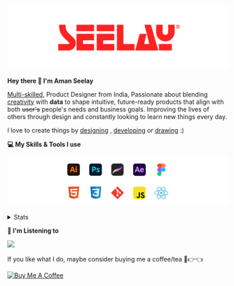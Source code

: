 [![banner](./images/seelay.svg)](https://www.seelay.in)

**Hey there 👋 I'm Aman Seelay**

[Multi-skilled](https://www.seelay.in/#skills), Product Designer from India, Passionate about blending [creativity](https://illustrations.seelay.in) with <b>data</b> to shape intuitive, future-ready products that align with both <s>user's</s> people's needs and business goals. Improving the lives of others through design and constantly looking to learn new things every day.

I love to create things by [designing](https://www.seelay.in/#work) , [developing](https://www.seelay.in/#projects) or [drawing](https://art.seelay.in) :)

**💻 My Skills & Tools I use**

[![banner](./images/skills&tools.svg)](https://www.seelay.in/about)

<details>
  <summary>Stats</summary>

---

<!--START_SECTION:waka-->
![Profile Views](http://img.shields.io/badge/Profile%20Views-2-blue)

**🐱 My GitHub Data** 

> 📦 822.4 kB Used in GitHub's Storage 
 > 
> 🏆 106 Contributions in the Year 2025
 > 
> 💼 Opted to Hire
 > 
> 📜 1 Public Repository 
 > 
> 🔑 47 Private Repository 
 > 
**I'm a Night 🦉** 

```text
🌞 Morning                351 commits         ███░░░░░░░░░░░░░░░░░░░░░░   12.51 % 
🌆 Daytime                473 commits         ████░░░░░░░░░░░░░░░░░░░░░   16.86 % 
🌃 Evening                881 commits         ████████░░░░░░░░░░░░░░░░░   31.40 % 
🌙 Night                  1101 commits        ██████████░░░░░░░░░░░░░░░   39.24 % 
```
📅 **I'm Most Productive on Thursday** 

```text
Monday                   342 commits         ███░░░░░░░░░░░░░░░░░░░░░░   12.19 % 
Tuesday                  432 commits         ████░░░░░░░░░░░░░░░░░░░░░   15.40 % 
Wednesday                323 commits         ███░░░░░░░░░░░░░░░░░░░░░░   11.51 % 
Thursday                 501 commits         ████░░░░░░░░░░░░░░░░░░░░░   17.85 % 
Friday                   345 commits         ███░░░░░░░░░░░░░░░░░░░░░░   12.30 % 
Saturday                 374 commits         ███░░░░░░░░░░░░░░░░░░░░░░   13.33 % 
Sunday                   489 commits         ████░░░░░░░░░░░░░░░░░░░░░   17.43 % 
```


📊 **This Week I Spent My Time On** 

```text
🕑︎ Time Zone: Asia/Kolkata

💬 Programming Languages: 
Other                    2 mins              █████████████████████████   100.00 % 

🔥 Editors: 
Chrome                   2 mins              █████████████████████████   100.00 % 

💻 Operating System: 
No Activity Tracked This Week
```

**I Mostly Code in JavaScript** 

```text
JavaScript               30 repos            ███████████████░░░░░░░░░░   61.22 % 
TypeScript               12 repos            ██████░░░░░░░░░░░░░░░░░░░   24.49 % 
HTML                     4 repos             ██░░░░░░░░░░░░░░░░░░░░░░░   08.16 % 
Java                     3 repos             ██░░░░░░░░░░░░░░░░░░░░░░░   06.12 % 
```




 Last Updated on 02/02/2025 06:44:39 UTC
<!--END_SECTION:waka-->

---

 </details>

**🎵 I'm Listening to**

<object data="https://now-play.vercel.app/api/generate?uid=7a17a86e-d6b7-43b5-8d9c-1d6dae42a779" >

  <img src="https://now-play.vercel.app/api/generate?uid=7a17a86e-d6b7-43b5-8d9c-1d6dae42a779" />

</object>

If you like what I do, maybe consider buying me a coffee/tea 🥺👉👈

<a href="https://www.buymeacoffee.com/seelay" target="_blank"><img src="https://cdn.buymeacoffee.com/buttons/v2/default-red.png" alt="Buy Me A Coffee" width="150" ></a>

